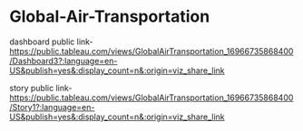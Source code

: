 # Global-Air-Transportation 


dashboard public link- https://public.tableau.com/views/GlobalAirTransportation_16966735868400/Dashboard3?:language=en-US&publish=yes&:display_count=n&:origin=viz_share_link

story public link- https://public.tableau.com/views/GlobalAirTransportation_16966735868400/Story1?:language=en-US&publish=yes&:display_count=n&:origin=viz_share_link

